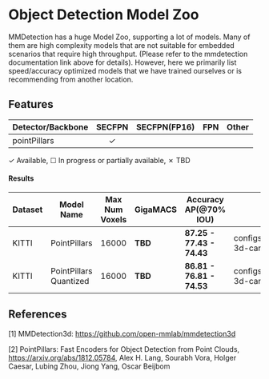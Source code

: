# Object Detection Model Zoo

MMDetection has a huge Model Zoo, supporting a lot of models. Many of them are high complexity models that are not suitable for embedded scenarios that require high throughput. (Please refer to the mmdetection documentation link above for details). However, here we primarily list speed/accuracy optimized models that we have trained ourselves or is recommending from another location.


## Features

| Detector/Backbone           | SECFPN   | SECFPN(FP16)  | FPN      | Other    |
|-----------------------------|:--------:|:-------------:|:--------:|:--------:|
| pointPillars                | ✓        |               |          |          |

✓ Available, ☐ In progress or partially available, ✗ TBD


#### Results

|Dataset |Model Name                    |Max Num Voxels |GigaMACS  |Accuracy AP(@70% IOU)      |Config File |
|--------|------------------------------|---------------|----------|---------------------------|--------------------------------------------------------|
|KITTI   |PointPillars                  |16000          |**TBD**   |**87.25 - 77.43 - 74.43**  |configs/pointPillars/tidl_hv_pointpillars_secfpn_6x8_160e_kitti-3d-car.py    |
|KITTI   |PointPillars Quantized        |16000          |**TBD**   |**86.81 - 76.81 - 74.53**  |configs/pointPillars/tidl_hv_pointpillars_secfpn_6x8_160e_kitti-3d-car_qat.py|



## References

[1] MMDetection3d: https://github.com/open-mmlab/mmdetection3d

[2] PointPillars: Fast Encoders for Object Detection from Point Clouds, https://arxiv.org/abs/1812.05784, Alex H. Lang, Sourabh Vora, Holger Caesar, Lubing Zhou, Jiong Yang, Oscar Beijbom